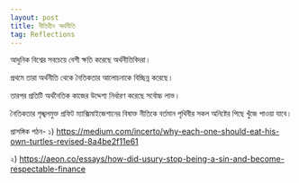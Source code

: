```yaml
---
layout: post
title: নীতিহীন অর্থনীতি
tag: Reflections
---
```


আধুনিক বিশ্বের সবচেয়ে বেশী ক্ষতি করেছে অর্থনীতিবিদরা।

প্রথমে তারা অর্থনীতি থেকে নৈতিকতার আলোচনাকে বিচ্ছিন্ন করেছে।

তারপর প্রতিটি অর্থনৈতিক কাজের উদ্দেশ্য নির্ধারণ করেছে সর্বোচ্চ লাভ।

নৈতিকতার শৃঙ্খলমুক্ত প্রফিট ম্যাক্সিমাইজেশানের বিষাক্ত নীতিকে বর্তমান পৃথিবীর সকল অনিষ্টের পিছে খুঁজে পাওয়া যাবে।

প্রাসঙ্গিক পঠন-
১) https://medium.com/incerto/why-each-one-should-eat-his-own-turtles-revised-8a4be2f11e61

২) https://aeon.co/essays/how-did-usury-stop-being-a-sin-and-become-respectable-finance
